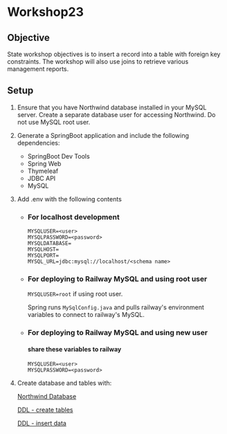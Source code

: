 # Workshop23

## Objective
State workshop objectives is to insert a record into a table with foreign key constraints. The workshop will also use joins to retrieve various management reports.

## Setup
1. Ensure that you have Northwind database installed in your MySQL server. Create a separate database user for accessing Northwind. Do not use MySQL root user.
2. Generate a SpringBoot application and include the following dependencies:
    * SpringBoot Dev Tools
    * Spring Web
    * Thymeleaf
    * JDBC API
    * MySQL


3. Add .env with the following contents
    - ### For localhost development
        ```
        MYSQLUSER=<user>
        MYSQLPASSWORD=<password>
        MYSQLDATABASE=
        MYSQLHOST=
        MYSQLPORT=
        MYSQL_URL=jdbc:mysql://localhost/<schema name>
        ```
    - ### For deploying to Railway MySQL and using root user
        `MYSQLUSER=root` if using root user.

        Spring runs `MySqlConfig.java` and pulls railway's environment variables to connect to railway's MySQL.

    - ### For deploying to Railway MySQL and using new user
        #### share these variables to railway
        ```
        MYSQLUSER=<user>
        MYSQLPASSWORD=<password>
        ```

4. Create database and tables with:

    [Northwind Database](src/main/java/sg/edu/nus/iss/app/workshop23/mywind_database)

    [DDL - create tables](src/main/java/sg/edu/nus/iss/app/workshop23/mywind_database/northwind.sql)

    [DDL - insert data](src/main/java/sg/edu/nus/iss/app/workshop23/mywind_database/northwind-data.sql)